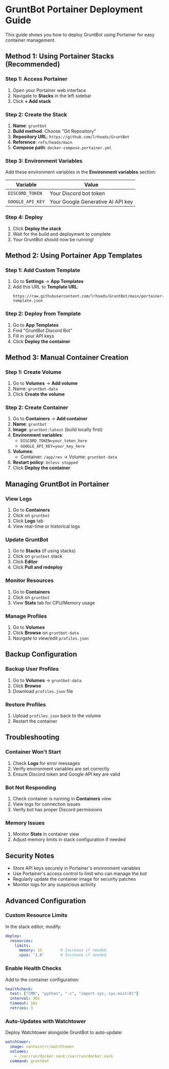 # GruntBot Portainer Deployment Guide

This guide shows you how to deploy GruntBot using Portainer for easy container management.

## Method 1: Using Portainer Stacks (Recommended)

### Step 1: Access Portainer
1. Open your Portainer web interface
2. Navigate to **Stacks** in the left sidebar
3. Click **+ Add stack**

### Step 2: Create the Stack
1. **Name**: `gruntbot`
2. **Build method**: Choose "Git Repository"
3. **Repository URL**: `https://github.com/lrhoads/GruntBot`
4. **Reference**: `refs/heads/main`
5. **Compose path**: `docker-compose.portainer.yml`

### Step 3: Environment Variables
Add these environment variables in the **Environment variables** section:

| Variable | Value |
|----------|--------|
| `DISCORD_TOKEN` | Your Discord bot token |
| `GOOGLE_API_KEY` | Your Google Generative AI API key |

### Step 4: Deploy
1. Click **Deploy the stack**
2. Wait for the build and deployment to complete
3. Your GruntBot should now be running!

## Method 2: Using Portainer App Templates

### Step 1: Add Custom Template
1. Go to **Settings** → **App Templates**
2. Add this URL to **Template URL**: 
   ```
   https://raw.githubusercontent.com/lrhoads/GruntBot/main/portainer-template.json
   ```

### Step 2: Deploy from Template
1. Go to **App Templates**
2. Find "GruntBot Discord Bot"
3. Fill in your API keys
4. Click **Deploy the container**

## Method 3: Manual Container Creation

### Step 1: Create Volume
1. Go to **Volumes** → **Add volume**
2. Name: `gruntbot-data`
3. Click **Create the volume**

### Step 2: Create Container
1. Go to **Containers** → **Add container**
2. **Name**: `gruntbot`
3. **Image**: `gruntbot:latest` (build locally first)
4. **Environment variables**:
   - `DISCORD_TOKEN=your_token_here`
   - `GOOGLE_API_KEY=your_key_here`
5. **Volumes**:
   - Container: `/app/res` → Volume: `gruntbot-data`
6. **Restart policy**: `Unless stopped`
7. Click **Deploy the container**

## Managing GruntBot in Portainer

### View Logs
1. Go to **Containers**
2. Click on `gruntbot`
3. Click **Logs** tab
4. View real-time or historical logs

### Update GruntBot
1. Go to **Stacks** (if using stacks)
2. Click on `gruntbot` stack
3. Click **Editor**
4. Click **Pull and redeploy**

### Monitor Resources
1. Go to **Containers**
2. Click on `gruntbot`
3. View **Stats** tab for CPU/Memory usage

### Manage Profiles
1. Go to **Volumes**
2. Click **Browse** on `gruntbot-data`
3. Navigate to view/edit `profiles.json`

## Backup Configuration

### Backup User Profiles
1. Go to **Volumes** → `gruntbot-data`
2. Click **Browse**
3. Download `profiles.json` file

### Restore Profiles
1. Upload `profiles.json` back to the volume
2. Restart the container

## Troubleshooting

### Container Won't Start
1. Check **Logs** for error messages
2. Verify environment variables are set correctly
3. Ensure Discord token and Google API key are valid

### Bot Not Responding
1. Check container is running in **Containers** view
2. View logs for connection issues
3. Verify bot has proper Discord permissions

### Memory Issues
1. Monitor **Stats** in container view
2. Adjust memory limits in stack configuration if needed

## Security Notes

- Store API keys securely in Portainer's environment variables
- Use Portainer's access control to limit who can manage the bot
- Regularly update the container image for security patches
- Monitor logs for any suspicious activity

## Advanced Configuration

### Custom Resource Limits
In the stack editor, modify:
```yaml
deploy:
  resources:
    limits:
      memory: 1G        # Increase if needed
      cpus: '1.0'       # Increase if needed
```

### Enable Health Checks
Add to the container configuration:
```yaml
healthcheck:
  test: ["CMD", "python", "-c", "import sys; sys.exit(0)"]
  interval: 30s
  timeout: 10s
  retries: 3
```

### Auto-Updates with Watchtower
Deploy Watchtower alongside GruntBot to auto-update:
```yaml
watchtower:
  image: containrrr/watchtower
  volumes:
    - /var/run/docker.sock:/var/run/docker.sock
  command: gruntbot
```
